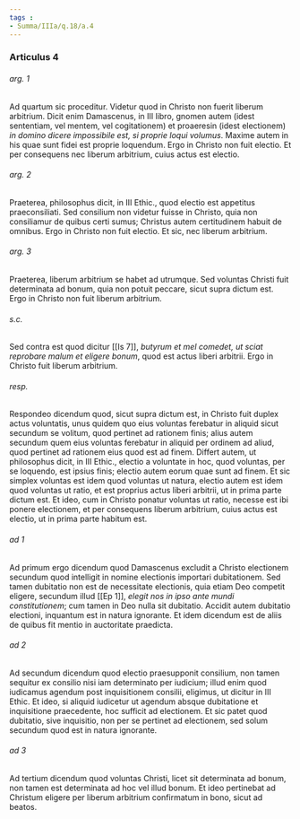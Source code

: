 ```yaml
---
tags : 
- Summa/IIIa/q.18/a.4
---
```


### Articulus 4

###### arg. 1
Ad quartum sic proceditur. Videtur quod in Christo non fuerit liberum arbitrium. Dicit enim Damascenus, in III libro, gnomen autem (idest sententiam, vel mentem, vel cogitationem) et proaeresin (idest electionem) *in domino dicere impossibile est, si proprie loqui volumus*. Maxime autem in his quae sunt fidei est proprie loquendum. Ergo in Christo non fuit electio. Et per consequens nec liberum arbitrium, cuius actus est electio.

###### arg. 2
Praeterea, philosophus dicit, in III Ethic., quod electio est appetitus praeconsiliati. Sed consilium non videtur fuisse in Christo, quia non consiliamur de quibus certi sumus; Christus autem certitudinem habuit de omnibus. Ergo in Christo non fuit electio. Et sic, nec liberum arbitrium.

###### arg. 3
Praeterea, liberum arbitrium se habet ad utrumque. Sed voluntas Christi fuit determinata ad bonum, quia non potuit peccare, sicut supra dictum est. Ergo in Christo non fuit liberum arbitrium.

###### s.c.
Sed contra est quod dicitur [[Is 7]], *butyrum et mel comedet, ut sciat reprobare malum et eligere bonum*, quod est actus liberi arbitrii. Ergo in Christo fuit liberum arbitrium.

###### resp.
Respondeo dicendum quod, sicut supra dictum est, in Christo fuit duplex actus voluntatis, unus quidem quo eius voluntas ferebatur in aliquid sicut secundum se volitum, quod pertinet ad rationem finis; alius autem secundum quem eius voluntas ferebatur in aliquid per ordinem ad aliud, quod pertinet ad rationem eius quod est ad finem. Differt autem, ut philosophus dicit, in III Ethic., electio a voluntate in hoc, quod voluntas, per se loquendo, est ipsius finis; electio autem eorum quae sunt ad finem. Et sic simplex voluntas est idem quod voluntas ut natura, electio autem est idem quod voluntas ut ratio, et est proprius actus liberi arbitrii, ut in prima parte dictum est. Et ideo, cum in Christo ponatur voluntas ut ratio, necesse est ibi ponere electionem, et per consequens liberum arbitrium, cuius actus est electio, ut in prima parte habitum est.

###### ad 1
Ad primum ergo dicendum quod Damascenus excludit a Christo electionem secundum quod intelligit in nomine electionis importari dubitationem. Sed tamen dubitatio non est de necessitate electionis, quia etiam Deo competit eligere, secundum illud [[Ep 1]], *elegit nos in ipso ante mundi constitutionem*; cum tamen in Deo nulla sit dubitatio. Accidit autem dubitatio electioni, inquantum est in natura ignorante. Et idem dicendum est de aliis de quibus fit mentio in auctoritate praedicta.

###### ad 2
Ad secundum dicendum quod electio praesupponit consilium, non tamen sequitur ex consilio nisi iam determinato per iudicium; illud enim quod iudicamus agendum post inquisitionem consilii, eligimus, ut dicitur in III Ethic. Et ideo, si aliquid iudicetur ut agendum absque dubitatione et inquisitione praecedente, hoc sufficit ad electionem. Et sic patet quod dubitatio, sive inquisitio, non per se pertinet ad electionem, sed solum secundum quod est in natura ignorante.

###### ad 3
Ad tertium dicendum quod voluntas Christi, licet sit determinata ad bonum, non tamen est determinata ad hoc vel illud bonum. Et ideo pertinebat ad Christum eligere per liberum arbitrium confirmatum in bono, sicut ad beatos.


